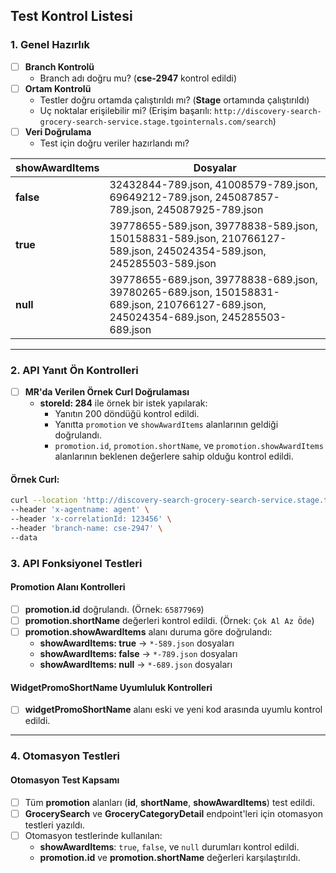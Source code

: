 ## **Test Kontrol Listesi**

### **1. Genel Hazırlık**
- [ ] **Branch Kontrolü**
  - Branch adı doğru mu? (**cse-2947** kontrol edildi)
- [ ] **Ortam Kontrolü**
  - Testler doğru ortamda çalıştırıldı mı? (**Stage** ortamında çalıştırıldı)
  - Uç noktalar erişilebilir mi? (Erişim başarılı: `http://discovery-search-grocery-search-service.stage.tgointernals.com/search`)
- [ ] **Veri Doğrulama**
  - Test için doğru veriler hazırlandı mı?

| **showAwardItems** | **Dosyalar**                                                                 |
|---------------------|-----------------------------------------------------------------------------|
| **false**           | 32432844-789.json, 41008579-789.json, 69649212-789.json, 245087857-789.json, 245087925-789.json |
| **true**            | 39778655-589.json, 39778838-589.json, 150158831-589.json, 210766127-589.json, 245024354-589.json, 245285503-589.json |
| **null**            | 39778655-689.json, 39778838-689.json, 39780265-689.json, 150158831-689.json, 210766127-689.json, 245024354-689.json, 245285503-689.json |

---

### **2. API Yanıt Ön Kontrolleri**
- [ ] **MR'da Verilen Örnek Curl Doğrulaması**
  - **storeId: 284** ile örnek bir istek yapılarak:
    - Yanıtın 200 döndüğü kontrol edildi.
    - Yanıtta `promotion` ve `showAwardItems` alanlarının geldiği doğrulandı.
    - `promotion.id`, `promotion.shortName`, ve `promotion.showAwardItems` alanlarının beklenen değerlere sahip olduğu kontrol edildi.

#### Örnek Curl:
```bash
curl --location 'http://discovery-search-grocery-search-service.stage.tgointernals.com/search?searchQuery=tum--urunler%3Fq%3Ds%C3%BCt&searchQueryTypes=PRODUCT&storeIds=284' \
--header 'x-agentname: agent' \
--header 'x-correlationId: 123456' \
--header 'branch-name: cse-2947' \
--data
```

### **3. API Fonksiyonel Testleri**

#### **Promotion Alanı Kontrolleri**
- [ ] **promotion.id** doğrulandı. (Örnek: `65877969`)
- [ ] **promotion.shortName** değerleri kontrol edildi. (Örnek: `Çok Al Az Öde`)
- [ ] **promotion.showAwardItems** alanı duruma göre doğrulandı:
  - **showAwardItems: true** -> `*-589.json` dosyaları
  - **showAwardItems: false** -> `*-789.json` dosyaları
  - **showAwardItems: null** -> `*-689.json` dosyaları

#### **WidgetPromoShortName Uyumluluk Kontrolleri**
- [ ] **widgetPromoShortName** alanı eski ve yeni kod arasında uyumlu kontrol edildi.

---

### **4. Otomasyon Testleri**

#### **Otomasyon Test Kapsamı**
- [ ] Tüm **promotion** alanları (**id**, **shortName**, **showAwardItems**) test edildi.
- [ ] **GrocerySearch** ve **GroceryCategoryDetail** endpoint'leri için otomasyon testleri yazıldı.
- [ ] Otomasyon testlerinde kullanılan:
  - **showAwardItems**: `true`, `false`, ve `null` durumları kontrol edildi.
  - **promotion.id** ve **promotion.shortName** değerleri karşılaştırıldı.
